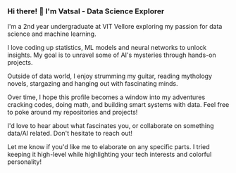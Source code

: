 ### Hi there! 👋 I'm Vatsal - Data Science Explorer

I'm a 2nd year undergraduate at VIT Vellore exploring my passion for data science and machine learning.

I love coding up statistics, ML models and neural networks to unlock insights. My goal is to unravel some of AI's mysteries through hands-on projects.

Outside of data world, I enjoy strumming my guitar, reading mythology novels, stargazing and hanging out with fascinating minds.

Over time, I hope this profile becomes a window into my adventures cracking codes, doing math, and building smart systems with data. Feel free to poke around my repositories and projects!

I'd love to hear about what fascinates you, or collaborate on something data/AI related. Don't hesitate to reach out!

Let me know if you'd like me to elaborate on any specific parts. I tried keeping it high-level while highlighting your tech interests and colorful personality!
